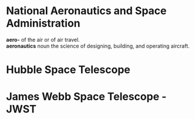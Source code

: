 # National Aeronautics and Space Administration  
**aero-** of the air or of air travel.  
**aeronautics** noun the science of designing, building, and operating aircraft.  

# Hubble Space Telescope  


# James Webb Space Telescope - JWST
